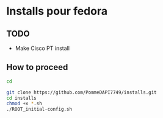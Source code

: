 # Installs pour fedora


## TODO
- Make Cisco PT install

## How to proceed

```sh
cd

git clone https://github.com/PommeDAPI7749/installs.git
cd installs
chmod +x *.sh
./ROOT_initial-config.sh
```